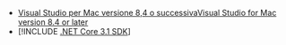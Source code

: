 * [<span data-ttu-id="b60ed-101">Visual Studio per Mac versione 8,4 o successiva</span><span class="sxs-lookup"><span data-stu-id="b60ed-101">Visual Studio for Mac version 8.4 or later</span></span>](https://visualstudio.microsoft.com/vs/mac/)
* [!INCLUDE [.NET Core 3.1 SDK](~/includes/3.1-SDK.md)]
